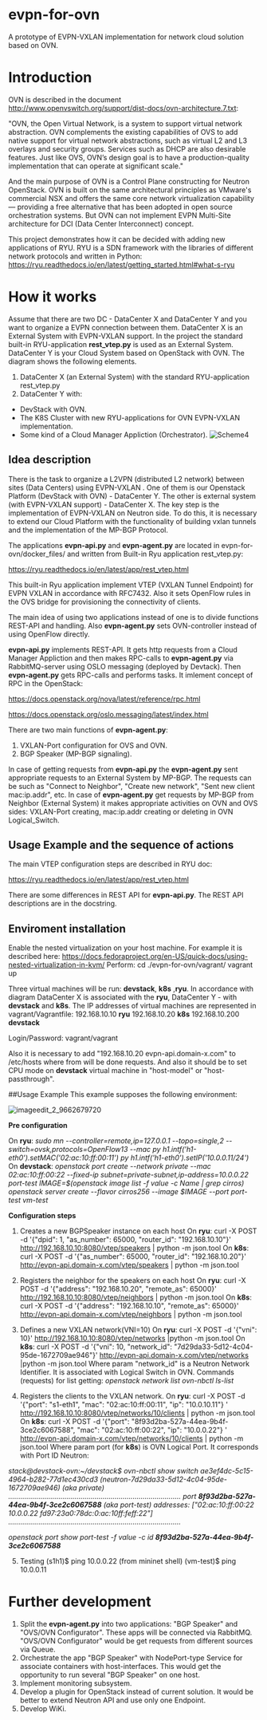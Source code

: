 # evpn-for-ovn
A prototype of EVPN-VXLAN implementation for network cloud solution based on OVN.
# Introduction
OVN is described in the document http://www.openvswitch.org/support/dist-docs/ovn-architecture.7.txt:

"OVN, the Open Virtual Network, is a system to support virtual network abstraction. OVN complements the existing capabilities of OVS to add native support for virtual network abstractions, such as virtual L2 and L3 overlays and security groups. Services such as DHCP are also  desirable  features. Just like OVS, OVN’s design goal is to have a production-quality implementation that can operate at significant scale."

And the main purpose of OVN is a Control Plane constructing for Neutron OpenStack. OVN is built on the same architectural principles as VMware's commercial NSX and offers the same core network virtualization capability — providing a free alternative that has been adopted in open source orchestration systems. But OVN can not implement EVPN Multi-Site architecture for DCI (Data Center Interconnect) concept.

This project demonstrates how it can be decided with adding new applications of RYU. RYU is a SDN framework with the libraries of different network protocols and written in Python: https://ryu.readthedocs.io/en/latest/getting_started.html#what-s-ryu

# How it works
Assume that there are two DC - DataCenter X and DataCenter Y and you want to organize a EVPN connection between them. DataCenter X is an External System with EVPN-VXLAN support. In the project the standard built-in RYU-application **rest_vtep.py** is used as an External System. DataCenter Y is your Cloud System based on OpenStack with OVN.
The diagram shows the following elements.
1. DataCenter X (an External System) with the standard RYU-application rest_vtep.py
2. DataCenter Y with:
- DevStack with OVN.
- The K8S Cluster with new RYU-applications for OVN EVPN-VXLAN implementation.
- Some kind of a Cloud Manager Appliction (Orchestrator).
![Scheme4](https://user-images.githubusercontent.com/30826451/54582058-6840d900-4a20-11e9-88e3-af2881aedc4f.jpg)
## Idea description
There is the task to organize a L2VPN (distributed L2 network) between sites (Data Centers) using EVPN-VXLAN . One of them is our Openstack Platform (DevStack with OVN) - DataCenter Y. The other is external system (with EVPN-VXLAN support) - DataCenter X. The key step is the implementation of EVPN-VXLAN on Neutron side. To do this, it is necessary to extend our Cloud Platform with the functionality of building vxlan tunnels and the implementation of the MP-BGP Protocol.

The applications **evpn-api.py** and **evpn-agent.py** are located in evpn-for-ovn/docker_files/ and written from Built-in Ryu application rest_vtep.py:

https://ryu.readthedocs.io/en/latest/app/rest_vtep.html

This built-in Ryu application implement VTEP (VXLAN Tunnel Endpoint) for EVPN VXLAN in accordance with RFC7432. Also it sets OpenFlow rules in the OVS bridge for provisioning the connectivity of clients.

The main idea of using two applications instead of one is to divide functions REST-API and handling. Also **evpn-agent.py** sets OVN-controller instead of using OpenFlow directly.

**evpn-api.py** implements REST-API. It gets http requests from a Cloud Manager Appliction and then makes RPC-calls to **evpn-agent.py** via RabbitMQ-server using OSLO messaging (deployed by Devtack). Then **evpn-agent.py** gets RPC-calls and performs tasks. It imlement concept of RPC in the OpenStack:

https://docs.openstack.org/nova/latest/reference/rpc.html

https://docs.openstack.org/oslo.messaging/latest/index.html

There are two main functions of **evpn-agent.py**:
1. VXLAN-Port configuration for OVS and OVN. 
2. BGP Speaker (MP-BGP signaling).

In case of getting requests from **evpn-api.py** the **evpn-agent.py** sent appropriate requests to an External System by MP-BGP. The requests can be such as "Connect to Neighbor", "Create new network", "Sent new client mac:ip.addr", etc. In case of **evpn-agent.py** get requests by MP-BGP from Neighbor (External System) it makes appropriate activities on OVN and OVS sides: VXLAN-Port creating, mac:ip.addr creating or deleting in OVN Logical_Switch.


## Usage Example and the sequence of actions
The main VTEP configuration steps are described in RYU doc:

https://ryu.readthedocs.io/en/latest/app/rest_vtep.html

There are some differences in REST API for **evpn-api.py**. The REST API descriptions are in the docstring.

## Enviroment installation

Enable the nested virtualization on your host machine. For example it is described here: https://docs.fedoraproject.org/en-US/quick-docs/using-nested-virtualization-in-kvm/
Perform:
cd ./evpn-for-ovn/vagrant/
vagrant up

Three virtual machines will be run: **devstack**, **k8s** ,**ryu**. In accordance with diagram DataCenter X is associated with the **ryu**, DataCenter Y - with **devstack** and **k8s**.
The IP addresses of virtual machines are represented in vagrant/Vagrantfile:
192.168.10.10 **ryu**
192.168.10.20 **k8s**
192.168.10.200 **devstack**

Login/Password: vagrant/vagrant

Also it is necessary to add "192.168.10.20  evpn-api.domain-x.com" to /etc/hosts where from will be done requests. And also  it should be to set CPU mode on **devstack** virtual machine in "host-model" or "host-passthrough".

##Usage Example
This example supposes the following environment:

![imageedit_2_9662679720](https://user-images.githubusercontent.com/30826451/54871695-95e3a480-4dc9-11e9-986d-28fd3ae103cf.jpg)

**Pre configuration**

On **ryu**:
*sudo mn --controller=remote,ip=127.0.0.1 --topo=single,2 --switch=ovsk,protocols=OpenFlow13 --mac
py h1.intf('h1-eth0').setMAC('02:ac:10:ff:00:11')
py h1.intf('h1-eth0').setIP('10.0.0.11/24')*
On **devstack**:
*openstack port create --network private --mac 02:ac:10:ff:00:22 --fixed-ip subnet=private-subnet,ip-address=10.0.0.22 port-test
IMAGE=$(openstack image list -f value -c Name | grep cirros)
openstack server create --flavor cirros256 --image $IMAGE --port port-test vm-test*

**Configuration steps**

1. Creates a new BGPSpeaker instance on each host
On **ryu**:
curl -X POST -d '{"dpid": 1, "as_number": 65000, "router_id": "192.168.10.10"}' http://192.168.10.10:8080/vtep/speakers | python -m json.tool
On **k8s**:
curl -X POST -d '{"as_number": 65000, "router_id": "192.168.10.20"}' http://evpn-api.domain-x.com/vtep/speakers | python -m json.tool

2. Registers the neighbor for the speakers on each host
On **ryu**:
curl -X POST -d '{"address": "192.168.10.20", "remote_as": 65000}' http://192.168.10.10:8080/vtep/neighbors | python -m json.tool
On **k8s**:
curl -X POST -d '{"address": "192.168.10.10", "remote_as": 65000}' http://evpn-api.domain-x.com/vtep/neighbors | python -m json.tool

3. Defines a new VXLAN network(VNI=10)
On **ryu**:
curl -X POST -d '{"vni": 10}' http://192.168.10.10:8080/vtep/networks |python -m json.tool
On **k8s**:
curl -X POST -d '{"vni": 10, "network_id": "7d29da33-5d12-4c04-95de-1672709ae946"}' http://evpn-api.domain-x.com/vtep/networks |python -m json.tool
Where param "network_id" is a Neutron Network Identifier. It is associated with Logical Switch in OVN.
Commands (requests) for list getting:
*openstack network list
ovn-nbctl ls-list*

4. Registers the clients to the VXLAN network.
On **ryu**:
curl -X POST -d '{"port": "s1-eth1", "mac": "02:ac:10:ff:00:11", "ip": "10.0.10.11"} ' http://192.168.10.10:8080/vtep/networks/10/clients | python -m json.tool
On **k8s**:
curl -X POST -d '{"port": "8f93d2ba-527a-44ea-9b4f-3ce2c6067588", "mac": "02:ac:10:ff:00:22", "ip": "10.0.0.22"} ' http://evpn-api.domain-x.com/vtep/networks/10/clients | python -m json.tool
Where param port (for **k8s**) is OVN Logical Port. It corresponds with Port ID Neutron:

*stack@devstack-ovn:~/devstack$ ovn-nbctl show
switch ae3ef4dc-5c15-4964-b282-77d1ec430cd3 (neutron-7d29da33-5d12-4c04-95de-1672709ae946) (aka private)
......................................................................................
    port **8f93d2ba-527a-44ea-9b4f-3ce2c6067588** (aka port-test)
        addresses: ["02:ac:10:ff:00:22 10.0.0.22 fd97:23a0:78dc:0:ac:10ff:feff:22"]
......................................................................................*

*openstack port show port-test -f value -c id
**8f93d2ba-527a-44ea-9b4f-3ce2c6067588***

5. Testing
(s1h1)$ ping 10.0.0.22 (from mininet shell)
(vm-test)$ ping 10.0.0.11

# Further development
1. Split the **evpn-agent.py** into two applications: "BGP Speaker" and "OVS/OVN Configurator". These apps will be connected via RabbitMQ. "OVS/OVN Configurator" would be get requests from different sources via Queue.
2. Orchestrate the app "BGP Speaker" with NodePort-type Service for associate containers with host-interfaces. This would get the opportunity to run several "BGP Speaker" on one host.
3. Implement monitoring subsystem.
4. Develop a plugin for OpenStack instead of current solution. It would be better to extend Neutron API and use only one Endpoint.
5. Develop WiKi.
